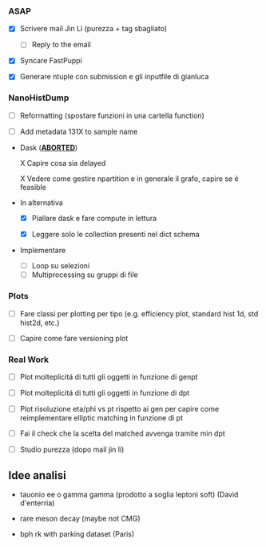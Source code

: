 ### ASAP

- [x] Scrivere mail Jin Li (purezza + tag sbagliato)
  
  - [ ] Reply to the email

- [x] Syncare FastPuppi

- [x] Generare ntuple con submission e gli inputfile di gianluca

### NanoHistDump

- [ ] Reformatting (spostare funzioni in una cartella function)

- [ ] Add metadata 131X to sample name

- Dask (**<u>ABORTED</u>**)
  
  X Capire cosa sia delayed
  
  X Vedere come gestire npartition e in generale il grafo, capire se é feasible

- In alternativa
  
  - [x] Piallare dask e fare compute in lettura
  
  - [x] Leggere solo le collection presenti nel dict schema

- Implementare
  
  - [ ] Loop su selezioni
  - [ ] Multiprocessing su gruppi di file

### Plots

- [ ] Fare classi per plotting per tipo (e.g. efficiency plot, standard hist 1d, std hist2d, etc.)

- [ ] Capire come fare versioning plot

### Real Work

- [ ] Plot molteplicitá di tutti gli oggetti in funzione di genpt

- [ ] Plot molteplicitá di tutti gli oggetti in funzione di dpt

- [ ] Plot risoluzione eta/phi vs pt rispetto ai gen per capire come reimplementare elliptic matching in funzione di pt

- [ ] Fai il check che la scelta del matched avvenga tramite min dpt

- [ ] Studio purezza (dopo mail jin li)

## Idee analisi

- tauonio ee o gamma gamma (prodotto a soglia leptoni soft) (David d'enterria)

- rare meson decay (maybe not CMG)

- bph rk with parking dataset (Paris)
